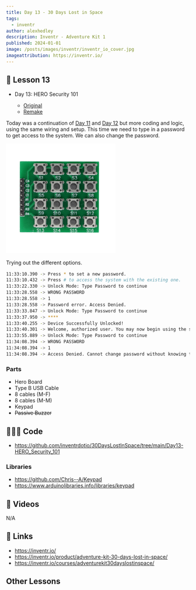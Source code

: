 ```yaml
---
title: Day 13 - 30 Days Lost in Space
tags:
  - inventr
author: alexhedley
description: Inventr - Adventure Kit 1
published: 2024-01-01
image: /posts/images/inventr/inventr_io_cover.jpg
imageattribution: https://inventr.io/
---
```


<!-- # Day 13 - 30 Days Lost in Space - Inventr -->

## 🏫 Lesson 13

- Day 13: HERO Security 101

  - [Original](https://inventr.io/lessons/day-13/)
  - [Remake](https://inventr.io/lessons/day-13-2/)

Today was a continuation of [Day 11](inventr-ak1-day11) and [Day 12](inventr-ak1-day12) but more coding and logic, using the same wiring and setup. This time we need to type in a password to get access to the system. We can also change the password.

<!-- !["Day 13"](images/inventr/ak1/Day13.jpg "Day 13") -->

![Keypad](images/inventr/ak1/keypad.png "Keypad")

Trying out the different options.

```bash
11:33:10.390 -> Press * to set a new password.
11:33:10.432 -> Press # to access the system with the existing one.
11:33:22.330 -> Unlock Mode: Type Password to continue
11:33:28.558 -> WRONG PASSWORD
11:33:28.558 -> 1
11:33:28.558 -> Password error. Access Denied.
11:33:33.847 -> Unlock Mode: Type Password to continue
11:33:37.950 -> ****
11:33:40.255 -> Device Successfully Unlocked!
11:33:40.301 -> Welcome, authorized user. You may now begin using the system.
11:33:55.889 -> Unlock Mode: Type Password to continue
11:34:08.394 -> WRONG PASSWORD
11:34:08.394 -> 1
11:34:08.394 -> Access Denied. Cannot change password without knowing the previous or default.
```

### Parts

- Hero Board
- Type B USB Cable
- 8 cables (M-F)
- 8 cables (M-M)
- Keypad
- ~~Passive Buzzer~~

## 👩🏻‍💻 Code

- https://github.com/inventrdotio/30DaysLostInSpace/tree/main/Day13-HERO_Security_101

### Libraries

- https://github.com/Chris--A/Keypad
- https://www.arduinolibraries.info/libraries/keypad

## 📼 Videos

N/A

## 🔗 Links

- https://inventr.io/
- https://inventr.io/product/adventure-kit-30-days-lost-in-space/
- https://inventr.io/courses/adventurekit30dayslostinspace/

## Other Lessons

<?# Markdown ?>
<?!^ "./../includes/posts/inventr-ak1.md" /?>
<?#/ Markdown ?>
